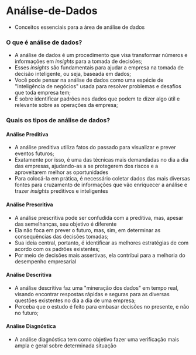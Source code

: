 # Análise-de-Dados

* Conceitos essenciais para a área de análise de dados

### O que é análise de dados?

* A análise de dados é um procedimento que visa transformar números e informações em _insights_ para a tomada de decisões;
* Esses _insights_ são fundamentais para ajudar a empresa na tomada de decisão inteligente, ou seja, baseada em dados;
* Você pode pensar na análise de dados como uma espécie de "Inteligência de negócios" usada para resolver problemas e desafios que toda empresa tem;
* É sobre identificar padrões nos dados que podem te dizer algo útil e relevante sobre as operações da empresa;

### Quais os tipos de análise de dados?

#### Análise Preditiva
* A análise preditiva utiliza fatos do passado para visualizar e prever eventos futuros;
* Exatamente por isso, é uma das técnicas mais demandadas no dia a dia das empresas, ajudando-as a se protegerem dos riscos e a aproveitarem melhor as oportunidades
* Para colocá-la em prática, é necessário coletar dados das mais diversas fontes para cruzamento de informações que vão enriquecer a análise e trazer _insights_ preditivos e inteligentes
#### Análise Prescritiva
* A análise prescritiva pode ser confudida com a preditiva, mas, apesar das semelhanças, seu objetivo é diferente
* Ela não foca em prever o futuro, mas, sim, em determinar as consequências das decisões tomadas;
* Sua ideia central, portanto, é identificar as melhores estratégias de com acordo com os padrões existentes;
* Por meio de decisões mais assertivas, ela contribui para a melhoria do desempenho empresarial
#### Análise Descritiva
* A análise descritiva faz uma "mineração dos dados" em tempo real, visando encontrar respostas rápidas e seguras para as diversas questões existentes no dia a dia de uma empresa;
* Perceba que o estudo é feito para embasar decisões no presente, e não no futuro;
#### Análise Diagnóstica
* A análise diagnóstica tem como objetivo fazer uma verificação mais ampla e geral sobre determinada situação
